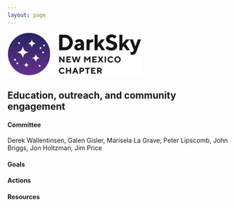 ```yaml
---
layout: page
---
```


![logo](../logo.png)

## Education, outreach, and community engagement

#### Committee

Derek Wallentinsen, Galen Gisler, Marisela La Grave, Peter Lipscomb, John Briggs, Jon Holtzman, Jim Price

#### Goals 

#### Actions 

#### Resources
